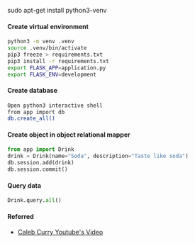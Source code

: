 sudo apt-get install python3-venv

#### Create virtual environment
```bash
python3 -m venv .venv
source .venv/bin/activate
pip3 freeze > requirements.txt
pip3 install -r requirements.txt
export FLASK_APP=application.py
export FLASK_ENV=development
```


#### Create database
```bash
Open python3 interactive shell
from app import db
db.create_all()
```

#### Create object in object relational mapper
```python
from app import Drink
drink = Drink(name="Soda", description="Taste like soda")
db.session.add(drink)
db.session.commit()
```

#### Query data
```python
Drink.query.all()
```

#### Referred
+ [Caleb Curry Youtube's Video](https://www.youtube.com/watch?v=qbLc5a9jdXo)
